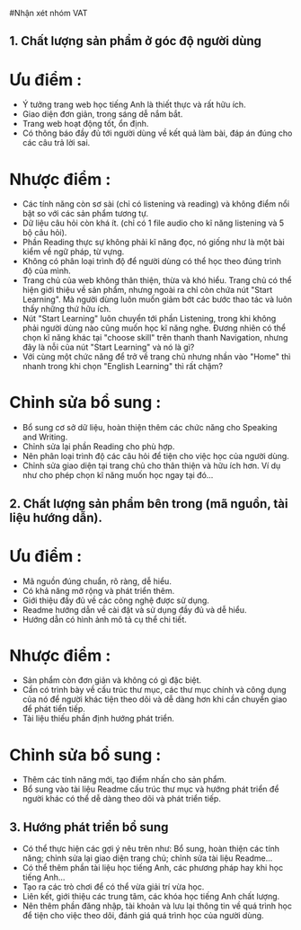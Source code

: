 #Nhận xét nhóm VAT

## 1. Chất lượng sản phẩm ở góc độ người dùng

# Ưu điểm :
  
  - Ý tưởng trang web học tiếng Anh là thiết thực và rất hữu ích.
  - Giao diện đơn giản, trong sáng dễ nắm bắt.
  - Trang web hoạt động tốt, ổn định.
  - Có thông báo đầy đủ tới người dùng về kết quả làm bài, đáp án đúng cho các câu trả lời sai.
  
# Nhược điểm :

  - Các tính năng còn sơ sài (chỉ có listening và reading) và không điểm nổi bật so với các sản phẩm tương tự.
  - Dữ liệu câu hỏi còn khá ít. (chỉ có 1 file audio cho kĩ năng listening và 5 bộ câu hỏi).
  - Phần Reading thực sự không phải kĩ năng đọc, nó giống như là một bài kiểm về ngữ pháp, từ vựng.
  - Không có phân loại trình độ để người dùng có thể học theo đúng trình độ của mình.
  - Trang chủ của web không thân thiện, thừa và khó hiểu. Trang chủ có thể hiện giới thiệu về sản phẩm, nhưng ngoài ra chỉ còn chứa nút "Start Learning". Mà người dùng luôn muốn giảm bớt các bước thao tác và luôn thấy những thứ hữu ích.
  - Nút "Start Learning" luôn chuyển tới phần Listening, trong khi không phải người dùng nào cũng muốn học kĩ năng nghe. Đương nhiên có thể chọn kĩ năng khác tại "choose skill" trên thanh thanh Navigation, nhưng đây là nỗi của nút "Start Learning" và nó là gì?
  - Với cùng một chức năng để trở về trang chủ nhưng nhần vào "Home" thì nhanh trong khi chọn "English Learning" thì rất chậm?
  
# Chỉnh sửa bổ sung :

  - Bổ sung cơ sở dữ liệu, hoàn thiện thêm các chức năng cho Speaking and Writing.
  - Chỉnh sửa lại phần Reading cho phù hợp.
  - Nên phân loại trình độ các câu hỏi để tiện cho việc học của người dùng.
  - Chỉnh sửa giao diện tại trang chủ cho thân thiện và hữu ích hơn. Ví dụ như cho phép chọn kĩ năng muốn học ngay tại đó...
  
## 2. Chất lượng sản phẩm bên trong (mã nguồn, tài liệu hướng dẫn).

# Ưu điểm :
  
  - Mã nguồn đúng chuẩn, rõ ràng, dễ hiểu.
  - Có khả năng mở rộng và phát triển thêm.
  - Giới thiệu đầy đủ về các công nghệ được sử dụng.
  - Readme hướng dẫn về cài đặt và sử dụng đầy đủ và dễ hiểu.
  - Hướng dẫn có hình ảnh mô tả cụ thể chi tiết.
  
# Nhược điểm :

  - Sản phẩm còn đơn giản và không có gì đặc biệt.
  - Cần có trình bày về cấu trúc thư mục, các thư mục chính và công dụng của nó để người khác tiện theo dõi và dễ dàng hơn khi cần chuyển giao để phát tiển tiếp.
  - Tài liệu thiếu phần định hướng phát triển.
  
# Chỉnh sửa bổ sung :

  - Thêm các tính năng mới, tạo điểm nhấn cho sản phẩm.
  - Bổ sung vào tài liệu Readme cấu trúc thư mục và hướng phát triển để người khác có thể dễ dàng theo dõi và phát triển tiếp.
  
## 3. Hướng phát triển bổ sung

  - Có thể thực hiện các gợi ý nêu trên như: Bổ sung, hoàn thiện các tính năng; chỉnh sửa lại giao diện trang chủ; chỉnh sửa tài liệu Readme...
  - Có thể thêm phần tài liệu học tiếng Anh, các phương pháp hay khi học tiếng Anh...
  - Tạo ra các trò chơi để có thể vừa giải trí vừa học.
  - Liên kết, giới thiệu các trung tâm, các khóa học tiếng Anh chất lượng.
  - Nên thêm phần đăng nhập, tài khoản và lưu lại thông tin về quá trình học để tiện cho việc theo dõi, đánh giá quá trình học của người dùng.
  
  
